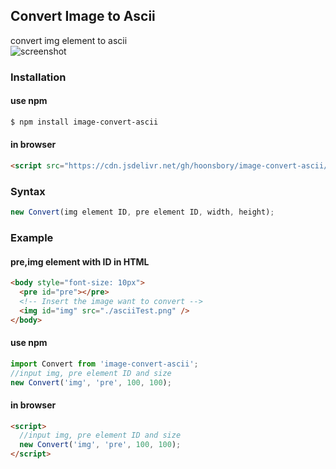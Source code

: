 ## Convert Image to Ascii

convert img element to ascii  
![screenshot](https://cdn.jsdelivr.net/gh/hoonsbory/image-convert-ascii/convertAscii.png)

### Installation

#### use npm

```bash
$ npm install image-convert-ascii
```

#### in browser

```html
<script src="https://cdn.jsdelivr.net/gh/hoonsbory/image-convert-ascii/notModule.js"></script>
```

### Syntax

```javascript
new Convert(img element ID, pre element ID, width, height);
```

### Example

#### pre,img element with ID in HTML

```html
<body style="font-size: 10px">
  <pre id="pre"></pre>
  <!-- Insert the image want to convert -->
  <img id="img" src="./asciiTest.png" />
</body>
```

#### use npm

```javascript
import Convert from 'image-convert-ascii';
//input img, pre element ID and size
new Convert('img', 'pre', 100, 100);
```

#### in browser

```html
<script>
  //input img, pre element ID and size
  new Convert('img', 'pre', 100, 100);
</script>
```
